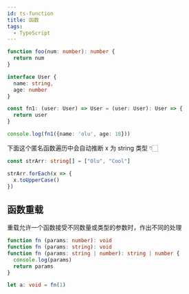 ```yaml
---
id: ts-function
title: 函数
tags:
  - TypeScript
---
```


```ts
function foo(num: number): number {
  return num
}

interface User {
  name: string,
  age: number
}

const fn1: (user: User) => User = (user: User): User => {
  return user
}

console.log(fn1({name: 'olu', age: 18}))
```

下面这个匿名函数遍历中会自动推断 x 为 string 类型 👇🏻

```ts
const strArr: string[] = ["Olu", "Cool"]

strArr.forEach(x => {
  x.toUpperCase()
})
```

## 函数重载

重载允许一个函数接受不同数量或类型的参数时，作出不同的处理

```ts
function fn (params: number): void
function fn (params: string): void
function fn (params: string | number): string | number {
  console.log(params)
  return params
}

let a: void = fn(1)
```
